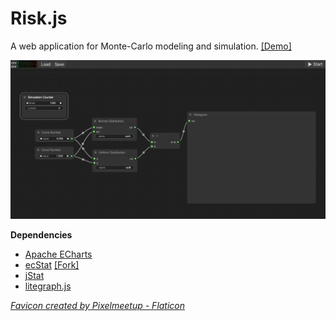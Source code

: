 # Risk.js

A web application for Monte-Carlo modeling and simulation. [[Demo]](https://jezil.github.io/Risk.js)

![](imgs/demo.gif)

**Dependencies**

- [Apache ECharts](https://github.com/apache/echarts)
- [ecStat](https://github.com/ecomfe/echarts-stat) [[Fork]](https://github.com/JeziL/echarts-stat)
- [jStat](https://github.com/jstat/jstat)
- [litegraph.js](https://github.com/jagenjo/litegraph.js)

[*Favicon created by Pixelmeetup - Flaticon*](https://www.flaticon.com/free-icons/graph)
